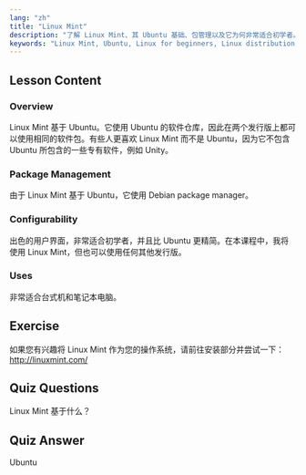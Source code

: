 ```yaml
---
lang: "zh"
title: "Linux Mint"
description: "了解 Linux Mint、其 Ubuntu 基础、包管理以及它为何非常适合初学者。探索其功能以及如何立即开始使用！"
keywords: "Linux Mint, Ubuntu, Linux for beginners, Linux distribution, Linux tutorial, Debian package manager, Linux guide"
---
```


## Lesson Content

### Overview

Linux Mint 基于 Ubuntu。它使用 Ubuntu 的软件仓库，因此在两个发行版上都可以使用相同的软件包。有些人更喜欢 Linux Mint 而不是 Ubuntu，因为它不包含 Ubuntu 所包含的一些专有软件，例如 Unity。

### Package Management

由于 Linux Mint 基于 Ubuntu，它使用 Debian package manager。

### Configurability

出色的用户界面，非常适合初学者，并且比 Ubuntu 更精简。在本课程中，我将使用 Linux Mint，但也可以使用任何其他发行版。

### Uses

非常适合台式机和笔记本电脑。

## Exercise

如果您有兴趣将 Linux Mint 作为您的操作系统，请前往安装部分并尝试一下：<http://linuxmint.com/>

## Quiz Questions

Linux Mint 基于什么？

## Quiz Answer

Ubuntu
